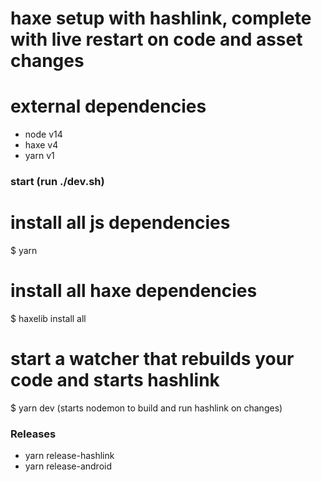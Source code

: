 # haxe setup with hashlink, complete with live restart on code and asset changes

# external dependencies
- node v14
- haxe v4
- yarn v1

### start (run ./dev.sh)
# install all js dependencies
$ yarn
# install all haxe dependencies
$ haxelib install all
# start a watcher that rebuilds your code and starts hashlink
$ yarn dev (starts nodemon to build and run hashlink on changes)

### Releases
- yarn release-hashlink
- yarn release-android